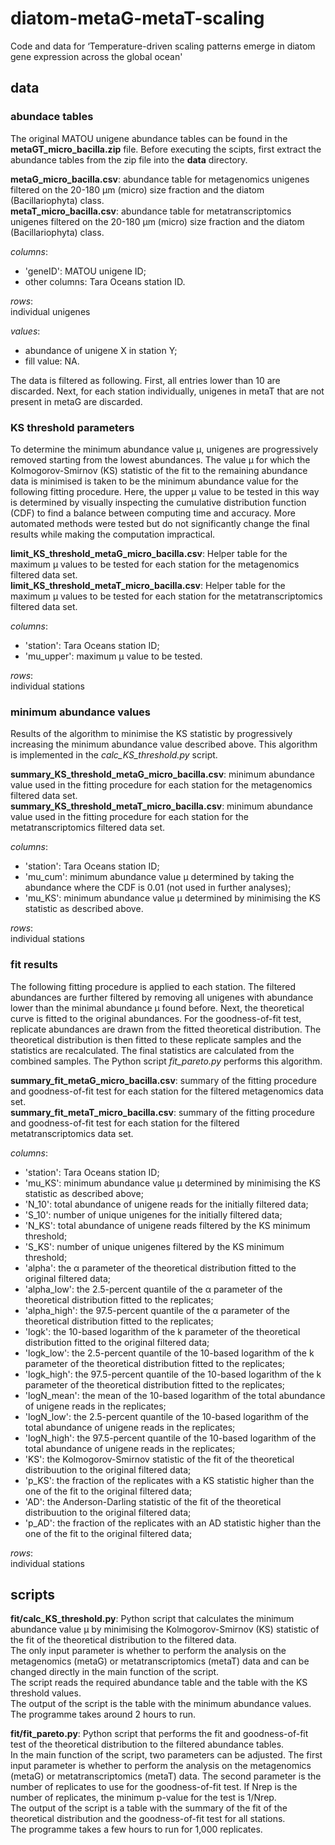 # diatom-metaG-metaT-scaling
Code and data for ‘Temperature-driven scaling patterns emerge in diatom gene expression across the global ocean'

## data

### abundace tables

The original MATOU unigene abundance tables can be found in the **metaGT_micro_bacilla.zip** file. Before executing the scipts, first extract the abundance tables from the zip file into the **data** directory.  
  
**metaG_micro_bacilla.csv**: abundance table for metagenomics unigenes filtered on the 20-180 μm (micro) size fraction and the diatom (Bacillariophyta) class.  
**metaT_micro_bacilla.csv**: abundance table for metatranscriptomics unigenes filtered on the 20-180 μm (micro) size fraction and the diatom (Bacillariophyta) class.  
  
*columns*:

* 'geneID': MATOU unigene ID; 
* other columns: Tara Oceans station ID.

*rows*:  
individual unigenes  

*values*:

* abundance of unigene X in station Y;
* fill value: NA.

The data is filtered as following. First, all entries lower than 10 are discarded. Next, for each station individually, unigenes in metaT that are not present in metaG are discarded.

### KS threshold parameters

To determine the minimum abundance value μ, unigenes are progressively removed starting from the lowest abundances. The value μ for which the Kolmogorov-Smirnov (KS) statistic of the fit to the remaining abundance data is minimised is taken to be the minimum abundance value for the following fitting procedure. Here, the upper μ value to be tested in this way is determined by visually inspecting the cumulative distribution function (CDF) to find a balance between computing time and accuracy. More automated methods were tested but do not significantly change the final results while making the computation impractical.

**limit_KS_threshold_metaG_micro_bacilla.csv**: Helper table for the maximum μ values to be tested for each station for the metagenomics filtered data set.  
**limit_KS_threshold_metaT_micro_bacilla.csv**: Helper table for the maximum μ values to be tested for each station for the metatranscriptomics filtered data set.  
  
*columns*:

* 'station': Tara Oceans station ID; 
* 'mu_upper': maximum μ value to be tested.

*rows*:  
individual stations

### minimum abundance values

Results of the algorithm to minimise the KS statistic by progressively increasing the minimum abundance value described above. This algorithm is implemented in the *calc_KS_threshold.py* script.  
  
**summary_KS_threshold_metaG_micro_bacilla.csv**: minimum abundance value used in the fitting procedure for each station for the metagenomics filtered data set.  
**summary_KS_threshold_metaT_micro_bacilla.csv**: minimum abundance value used in the fitting procedure for each station for the metatranscriptomics filtered data set.  

*columns*:

* 'station': Tara Oceans station ID; 
* 'mu_cum': minimum abundance value μ determined by taking the abundance where the CDF is 0.01 (not used in further analyses);
* 'mu_KS': minimum abundance value μ determined by minimising the KS statistic as described above.

*rows*:  
individual stations

### fit results

The following fitting procedure is applied to each station. The filtered abundances are further filtered by removing all unigenes with abundance lower than the minimal abundance μ found before. Next, the theoretical curve is fitted to the original abundances. For the goodness-of-fit test, replicate abundances are drawn from the fitted theoretical distribution. The theoretical distribution is then fitted to these replicate samples and the statistics are recalculated. The final statistics are calculated from the combined samples. The Python script *fit_pareto.py* performs this algorithm.  
  
**summary_fit_metaG_micro_bacilla.csv**: summary of the fitting procedure and goodness-of-fit test for each station for the filtered metagenomics data set.  
**summary_fit_metaT_micro_bacilla.csv**: summary of the fitting procedure and goodness-of-fit test for each station for the filtered metatranscriptomics data set.  

*columns*:

* 'station': Tara Oceans station ID; 
* 'mu_KS': minimum abundance value μ determined by minimising the KS statistic as described above;  
* 'N_10': total abundance of unigene reads for the initially filtered data;
* 'S_10': number of unique unigenes for the initially filtered data;  
* 'N_KS': total abundance of unigene reads filtered by the KS minimum threshold;
* 'S_KS': number of unique unigenes filtered by the KS minimum threshold;
* 'alpha': the α parameter of the theoretical distribution fitted to the original filtered data;
* 'alpha_low': the 2.5-percent quantile of the α parameter of the theoretical distribution fitted to the replicates;
* 'alpha_high': the 97.5-percent quantile of the α parameter of the theoretical distribution fitted to the replicates;
* 'logk': the 10-based logarithm of the k parameter of the theoretical distribution fitted to the original filtered data;
* 'logk_low': the 2.5-percent quantile of the 10-based logarithm of the k parameter of the theoretical distribution fitted to the replicates;
* 'logk_high': the 97.5-percent quantile of the 10-based logarithm of the k parameter of the theoretical distribution fitted to the replicates;
* 'logN_mean': the mean of the 10-based logarithm of the total abundance of unigene reads in the replicates;
* 'logN_low': the 2.5-percent quantile of the 10-based logarithm of the total abundance of unigene reads in the replicates;
* 'logN_high': the 97.5-percent quantile of the 10-based logarithm of the total abundance of unigene reads in the replicates;
* 'KS': the Kolmogorov-Smirnov statistic of the fit of the theoretical distribuution to the original filtered data;
* 'p_KS': the fraction of the replicates with a KS statistic higher than the one of the fit to the original filtered data;
* 'AD': the Anderson-Darling statistic of the fit of the theoretical distribuution to the original filtered data;
* 'p_AD': the fraction of the replicates with an AD statistic higher than the one of the fit to the original filtered data;


*rows*:  
individual stations

## scripts

**fit/calc_KS_threshold.py**: Python script that calculates the minimum abundance value μ by minimising the Kolmogorov-Smirnov (KS) statistic of the fit of the theoretical distribution to the filtered data.  
The only input parameter is whether to perform the analysis on the metagenomics (metaG) or metatranscriptomics (metaT) data and can be changed directly in the main function of the script.  
The script reads the required abundance table and the table with the KS threshold values.  
The output of the script is the table with the minimum abundance values.  
The programme takes around 2 hours to run.  
  
**fit/fit_pareto.py**: Python script that performs the fit and goodness-of-fit test of the theoretical distribution to the filtered abundance tables.  
In the main function of the script, two parameters can be adjusted. The first input parameter is whether to perform the analysis on the metagenomics (metaG) or metatranscriptomics (metaT) data. The second parameter is the number of replicates to use for the goodness-of-fit test. If Nrep is the number of replicates, the minimum p-value for the test is 1/Nrep.  
The output of the script is a table with the summary of the fit of the theoretical distribution and the goodness-of-fit test for all stations.  
The programme takes a few hours to run for 1,000 replicates.